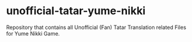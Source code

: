 # unofficial-tatar-yume-nikki
Repository that contains all Unofficial (Fan) Tatar Translation related Files for Yume Nikki Game.
